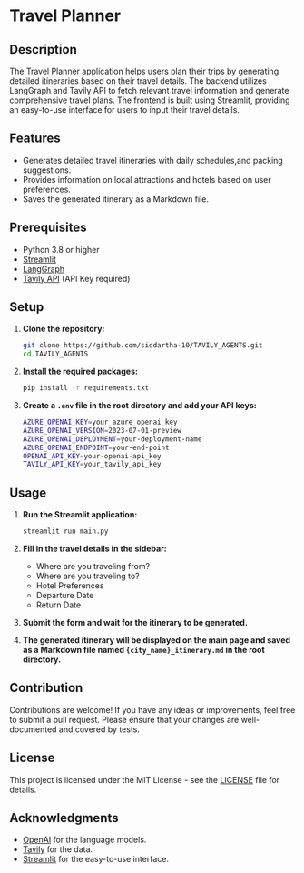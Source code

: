 
# Travel Planner

## Description

The Travel Planner application helps users plan their trips by generating detailed itineraries based on their travel details. The backend utilizes LangGraph and Tavily API to fetch relevant travel information and generate comprehensive travel plans. The frontend is built using Streamlit, providing an easy-to-use interface for users to input their travel details.

## Features

- Generates detailed travel itineraries with daily schedules,and packing suggestions.
- Provides information on local attractions and hotels based on user preferences.
- Saves the generated itinerary as a Markdown file.

## Prerequisites

- Python 3.8 or higher
- [Streamlit](https://docs.streamlit.io/)
- [LangGraph](https://langchain-ai.github.io/langgraph/)
- [Tavily API](https://app.tavily.com/sign-in) (API Key required)

## Setup

1. **Clone the repository:**

    ```sh
    git clone https://github.com/siddartha-10/TAVILY_AGENTS.git
    cd TAVILY_AGENTS
    ```

2. **Install the required packages:**

    ```sh
    pip install -r requirements.txt
    ```

3. **Create a `.env` file in the root directory and add your API keys:**

    ```sh
    AZURE_OPENAI_KEY=your_azure_openai_key
    AZURE_OPENAI_VERSION=2023-07-01-preview
    AZURE_OPENAI_DEPLOYMENT=your-deployment-name
    AZURE_OPENAI_ENDPOINT=your-end-point
    OPENAI_API_KEY=your-openai-api_key
    TAVILY_API_KEY=your_tavily_api_key
    ```

## Usage

1. **Run the Streamlit application:**

    ```sh
    streamlit run main.py
    ```

2. **Fill in the travel details in the sidebar:**

    - Where are you traveling from?
    - Where are you traveling to?
    - Hotel Preferences
    - Departure Date
    - Return Date

3. **Submit the form and wait for the itinerary to be generated.**

4. **The generated itinerary will be displayed on the main page and saved as a Markdown file named `{city_name}_itinerary.md` in the root directory.**

## Contribution

Contributions are welcome! If you have any ideas or improvements, feel free to submit a pull request. Please ensure that your changes are well-documented and covered by tests.

## License

This project is licensed under the MIT License - see the [LICENSE](LICENSE) file for details.

## Acknowledgments

- [OpenAI](https://openai.com/) for the language models.
- [Tavily](https://www.tavily.com/) for the data.
- [Streamlit](https://streamlit.io/) for the easy-to-use interface.
